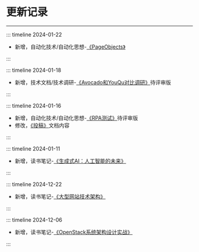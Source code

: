 # 更新记录

---

::: timeline 2024-01-22

- 新增，自动化技术/自动化思想-[《PageObjects》](/自动化技术/自动化思想/PageObjects)

:::

::: timeline 2024-01-18

- 新增，技术文档/技术调研-[《Avocado和YouQu对比调研》](/技术文档/技术调研/Avocado和YouQu对比调研)待评审版

:::

::: timeline 2024-01-16

- 新增，自动化技术/自动化思想-[《RPA测试》](/自动化技术/自动化思想/RPA测试)待评审版
- 修改，[《投稿》](/投稿)文档内容

:::

::: timeline 2024-01-11

- 新增，读书笔记-[《生成式AI：人工智能的未来》](/读书笔记/生成式AI：人工智能的未来)

:::

::: timeline 2024-12-22

- 新增，读书笔记-[《大型网站技术架构》](/读书笔记/大型网站技术架构)

:::

::: timeline 2024-12-06

- 新增，读书笔记-[《OpenStack系统架构设计实战》](/读书笔记/OpenStack系统架构设计实战)

:::
